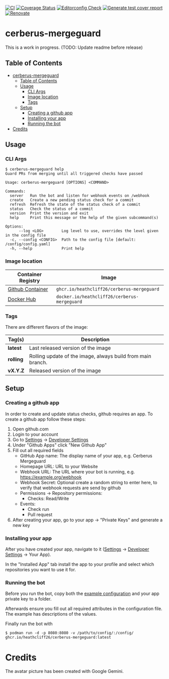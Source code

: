 [![CI](https://github.com/heathcliff26/cerberus-mergeguard/actions/workflows/ci.yaml/badge.svg?event=push)](https://github.com/heathcliff26/cerberus-mergeguard/actions/workflows/ci.yaml)
[![Coverage Status](https://coveralls.io/repos/github/heathcliff26/cerberus-mergeguard/badge.svg)](https://coveralls.io/github/heathcliff26/cerberus-mergeguard)
[![Editorconfig Check](https://github.com/heathcliff26/cerberus-mergeguard/actions/workflows/editorconfig-check.yaml/badge.svg?event=push)](https://github.com/heathcliff26/cerberus-mergeguard/actions/workflows/editorconfig-check.yaml)
[![Generate test cover report](https://github.com/heathcliff26/cerberus-mergeguard/actions/workflows/testcover-report.yaml/badge.svg)](https://github.com/heathcliff26/cerberus-mergeguard/actions/workflows/testcover-report.yaml)
[![Renovate](https://github.com/heathcliff26/cerberus-mergeguard/actions/workflows/renovate.yaml/badge.svg)](https://github.com/heathcliff26/cerberus-mergeguard/actions/workflows/renovate.yaml)

# cerberus-mergeguard

This is a work in progress. (TODO: Update readme before release)

## Table of Contents

- [cerberus-mergeguard](#cerberus-mergeguard)
  - [Table of Contents](#table-of-contents)
  - [Usage](#usage)
    - [CLI Args](#cli-args)
    - [Image location](#image-location)
    - [Tags](#tags)
  - [Setup](#setup)
    - [Creating a github app](#creating-a-github-app)
    - [Installing your app](#installing-your-app)
    - [Running the bot](#running-the-bot)
- [Credits](#credits)

## Usage

### CLI Args
```
$ cerberus-mergeguard help
Guard PRs from merging until all triggered checks have passed

Usage: cerberus-mergeguard [OPTIONS] <COMMAND>

Commands:
  server   Run the bot and listen for webhook events on /webhook
  create   Create a new pending status check for a commit
  refresh  Refresh the state of the status check of a commit
  status   Check the status of a commit
  version  Print the version and exit
  help     Print this message or the help of the given subcommand(s)

Options:
      --log <LOG>        Log level to use, overrides the level given in the config file
  -c, --config <CONFIG>  Path to the config file [default: /config/config.yaml]
  -h, --help             Print help
```

### Image location

| Container Registry                                                                                     | Image                                      |
| ------------------------------------------------------------------------------------------------------ | ------------------------------------------ |
| [Github Container](https://github.com/users/heathcliff26/packages/container/package/cerberus-mergeguard) | `ghcr.io/heathcliff26/cerberus-mergeguard`   |
| [Docker Hub](https://hub.docker.com/r/heathcliff26/cerberus-mergeguard)                  | `docker.io/heathcliff26/cerberus-mergeguard` |

### Tags

There are different flavors of the image:

| Tag(s)      | Description                                                 |
| ----------- | ----------------------------------------------------------- |
| **latest**  | Last released version of the image                          |
| **rolling** | Rolling update of the image, always build from main branch. |
| **vX.Y.Z**  | Released version of the image                               |

## Setup

### Creating a github app

In order to create and update status checks, github requires an app. To create a github app follow these steps:
1. Open github.com
2. Login to your account
3. Go to [Settings](https://github.com/settings/profile) -> [Developer Settings](https://github.com/settings/apps)
4. Under "Github Apps" click "New Github App"
5. Fill out all required fields
   - GitHub App name: The display name of your app, e.g. Cerberus Mergeguard
   - Homepage URL: URL to your Website
   - Webhook URL: The URL where your bot is running, e.g. https://example.org/webhook
   - Webhook Secret: Optional create a random string to enter here, to verify that webhook requests are send by github
   - Permissions -> Repository permissions:
     - Checks: Read/Write
   - Events:
     - Check run
     - Pull request
6. After creating your app, go to your app -> "Private Keys" and generate a new key

### Installing your app

After you have created your app, navigate to it ([Settings](https://github.com/settings/profile) -> [Developer Settings](https://github.com/settings/apps) -> Your App).

In the "Installed App" tab install the app to your profile and select which repositories you want to use it for.

### Running the bot

Before you run the bot, copy both the [example configuration](examples/config.yaml) and your app private key to a folder.

Afterwards ensure you fill out all required attributes in the configuration file. The example has descriptions of the values.

Finally run the bot with
```
$ podman run -d -p 8080:8080 -v /path/to/config/:/config/ ghcr.io/heathcliff26/cerberus-mergeguard:latest
```

# Credits

The avatar picture has been created with Google Gemini.
